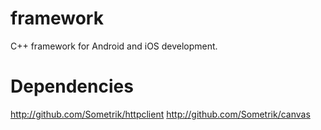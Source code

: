 # framework
C++ framework for Android and iOS development.

# Dependencies

http://github.com/Sometrik/httpclient
http://github.com/Sometrik/canvas
